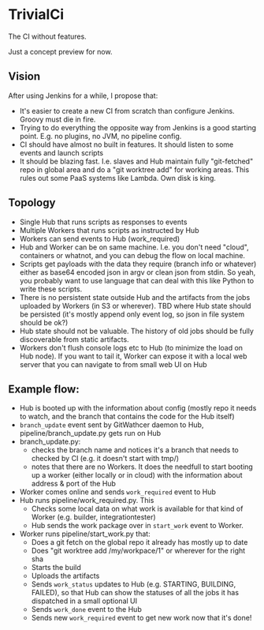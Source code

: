 # TrivialCi

The CI without features.

Just a concept preview for now.

## Vision

After using Jenkins for a while, I propose that:

- It's easier to create a new CI from scratch than configure Jenkins. Groovy must die in fire.
- Trying to do everything the opposite way from Jenkins is a good starting point. E.g. no plugins, no JVM, no pipeline config.
- CI should have almost no built in features. It should listen to some events and launch scripts
- It should be blazing fast. I.e. slaves and Hub maintain fully "git-fetched" repo in global area and do a "git worktree add" for working areas. This rules out some PaaS systems like Lambda. Own disk is king.

## Topology

- Single Hub that runs scripts as responses to events
- Multiple Workers that runs scripts as instructed by Hub
- Workers can send events to Hub (work_required)
- Hub and Worker can be on same machine. I.e. you don't need "cloud", containers or whatnot, and you can debug the flow on local machine. 
- Scripts get payloads with the data they require (branch info or whatever) either as base64 encoded json in argv or clean json from stdin. So yeah, you probably want to use language that can deal with this like Python to write these scripts.
- There is no persistent state outside Hub and the artifacts from the jobs uploaded by Workers (in S3 or wherever). TBD where Hub state should be persisted (it's mostly append only event log, so json in file system should be ok?)
- Hub state should not be valuable. The history of old jobs should be fully discoverable from static artifacts.
- Workers don't flush console logs etc to Hub (to minimize the load on Hub node). If you want to tail it, Worker can expose it with a local web server that you can navigate to from small web UI on Hub 

## Example flow:

- Hub is booted up with the information about config (mostly repo it needs to watch, and the branch that contains the code for the Hub  itself)
- `branch_update` event sent by GitWathcer daemon to Hub, pipeline/branch_update.py gets run on Hub
- branch_update.py:
    - checks the branch name and notices it's a branch that needs to checked by CI (e.g. it doesn't start with tmp/)
    - notes that there are no Workers. It does the needfull to start booting up a worker (either locally or in cloud) with 
      the information about address & port of the Hub
- Worker comes online and sends `work_required` event to Hub
- Hub runs pipeline/work_required.py. This
  - Checks some local data on what work is available for that kind of Worker (e.g. builder, integrationtester)
  - Hub sends the work package over in `start_work` event to Worker.
- Worker runs pipeline/start_work.py that:
  - Does a git fetch on the global repo it already has mostly up to date
  - Does "git worktree add /my/workpace/1" or wherever for the right sha
  - Starts the build
  - Uploads the artifacts
  - Sends `work_status` updates to Hub (e.g. STARTING, BUILDING, FAILED), so that Hub can show the statuses of all the jobs it has dispatched in a small optional UI
  - Sends `work_done` event to the Hub
  - Sends new `work_required` event to get new work now that it's done!
